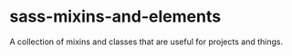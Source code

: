 sass-mixins-and-elements
========================

A collection of mixins and classes that are useful for projects and things.